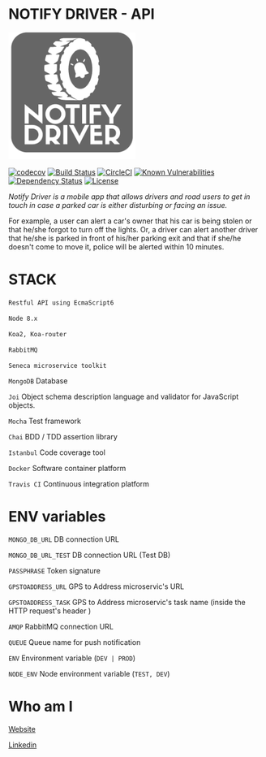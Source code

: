 
# NOTIFY DRIVER - API
<img src="https://github.com/fkanout/NotifyDrive-API/raw/f5fa8499493509611fc7fe4df30e5afbfa1ffffc/assets/logo.png" width="250" height="250">

[![codecov](https://codecov.io/gh/fkanout/NotifyDrive-API/branch/master/graph/badge.svg)](https://codecov.io/gh/fkanout/NotifyDrive-API)
[![Build Status](https://travis-ci.org/fkanout/NotifyDrive-API.svg?branch=master&style=flat)](https://travis-ci.org/fkanout/NotifyDrive-API)
[![CircleCI](https://circleci.com/gh/fkanout/NotifyDrive-API/tree/master.svg?style=shield)](https://circleci.com/gh/fkanout/NotifyDrive-API/tree/master)
[![Known Vulnerabilities](https://snyk.io/test/github/fkanout/NotifyDrive-API/badge.svg?style=flat)](https://snyk.io/test/github/fkanout/NotifyDrive-API)
[![Dependency Status](https://www.versioneye.com/user/projects/59b2e7ee0fb24f004e1a5ae9/badge.svg?style=flat)](https://www.versioneye.com/user/projects/59b2e7ee0fb24f004e1a5ae9)
[![License](https://img.shields.io/badge/License-Apache%202.0-blue.svg)](https://opensource.org/licenses/Apache-2.0)


*Notify Driver is a mobile app that allows drivers and road users to get in touch in case a parked car is either disturbing or facing an issue.*

For example, a user can alert a car's owner that his car is being stolen or that he/she forgot to turn off the lights. Or, a driver can alert another driver that he/she is parked in front of his/her parking exit and that if she/he doesn't come to move it, police will be alerted within 10 minutes.


# STACK 

`Restful API using EcmaScript6`

`Node 8.x` 

`Koa2, Koa-router`

`RabbitMQ`

`Seneca microservice toolkit`

`MongoDB` Database

`Joi` Object schema description language and validator for JavaScript objects.

`Mocha` Test framework

`Chai` BDD / TDD assertion library

`Istanbul` Code coverage tool

`Docker` Software container platform

`Travis CI` Continuous integration platform

# ENV variables

`MONGO_DB_URL` DB connection URL

`MONGO_DB_URL_TEST` DB connection URL (Test DB)

`PASSPHRASE` Token signature

`GPSTOADDRESS_URL` GPS to Address microservic's URL

`GPSTOADDRESS_TASK` GPS to Address microservic's task name (inside the HTTP request's header )

`AMQP` RabbitMQ connection URL

`QUEUE` Queue name for push notification

`ENV` Environment variable (`DEV | PROD`)

`NODE_ENV` Node environment variable (`TEST, DEV`)


# Who am I

[Website](https://www.kanout.com)

[Linkedin](https://www.linkedin.com/in/faisalkanout/)
